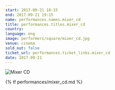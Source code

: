 ```yaml
---
start: 2017-09-21 18:15
end: 2017-09-21 19:15
name: performances.names.mixer_cd
title: performances.titles.mixer_cd
country: 
language: eng
image: performers/square/mixer_cd.jpg
venue: cinema
sold_out: false
ticket_url: performances.ticket_links.mixer_cd
date: 2017-09-21
---
```


<picture>
    <source media="(min-width: 1200px)" srcset="{% asset performers/wide/mixer_cd.jpg @path %}">
    <source media="(min-width: 768px)" srcset="{% asset performers/wide/mixer_cd.jpg @path %}">
    <img src="{% asset performers/square/mixer_cd.jpg @path %}" alt="Mixer CD">
</picture>

{% tf performances/mixer_cd.md %}
